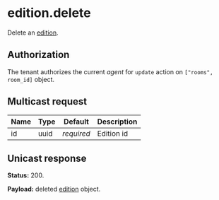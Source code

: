 # edition.delete

Delete an [edition](../edition.md#edition).

## Authorization

The tenant authorizes the current _agent_ for `update` action on `["rooms", room_id]` object.

## Multicast request

Name  | Type       | Default    | Description
----- | ---------- | ---------- | ------------------------------------------------------------
id    | uuid       | _required_ | Edition id

## Unicast response

**Status:** 200.

**Payload:** deleted [edition](../edition.md#edition) object.
